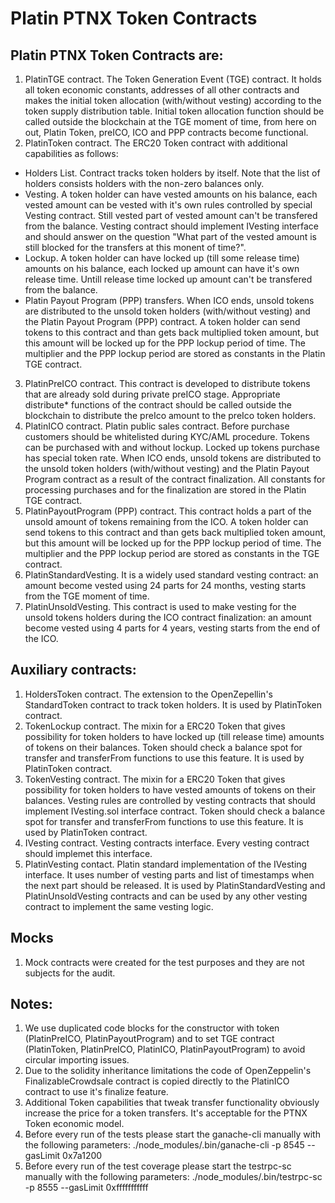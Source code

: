 # Platin PTNX Token Contracts

## Platin PTNX Token Contracts are:

1. PlatinTGE contract. The Token Generation Event (TGE) contract. It holds all token economic constants, addresses of all other contracts and makes the initial token allocation (with/without vesting) according to the token supply distribution table. Initial token allocation function should be called outside the blockchain at the TGE  moment of time, from here on out, Platin Token, preICO, ICO and PPP contracts become functional.
2. PlatinToken contract. The ERC20 Token contract with additional capabilities as follows:
- Holders List. Contract tracks token holders by itself. Note that the list of holders consists holders with the non-zero balances only.
- Vesting. A token holder can have vested amounts on his balance, each vested amount can be vested with it's own rules controlled by special Vesting contract. Still vested part of vested amount can't be transfered from the balance. Vesting contract should implement IVesting interface and should answer on the question "What part of the vested amount is still blocked for the transfers at this monent of time?".
- Lockup. A token holder can have locked up (till some release time) amounts on his balance, each locked up amount can have it's own release time. Untill release time locked up amount can't be transfered from the balance.
- Platin Payout Program (PPP) transfers. When ICO ends, unsold tokens are distributed to the unsold token holders (with/without vesting) and the Platin Payout Program (PPP) contract. A token holder can send tokens to this contract and than gets back multiplied token amount, but this amount will be locked up for the PPP lockup period of time. The multiplier and the PPP lockup period are stored as constants in the Platin TGE contract.
3. PlatinPreICO contract. This contract is developed to distribute tokens that are already sold during private preICO stage. Appropriate distribute* functions of the contract should be called outside the blockchain to distribute the preIco amount to the preIco token holders.
4. PlatinICO contract. Platin public sales contract. Before purchase customers should be whitelisted during KYC/AML procedure. Tokens can be purchased with and without lockup. Locked up tokens purchase has special token rate. When ICO ends, unsold tokens are distributed to the unsold token holders (with/without vesting) and the Platin Payout Program contract as a result of the contract finalization. All constants for processing purchases and for the finalization are stored in the Platin TGE contract.
5. PlatinPayoutProgram (PPP) contract. This contract holds a part of the unsold amount of tokens remaining from the ICO. A token holder can send tokens to this contract and than gets back multiplied token amount, but this amount will be locked up for the PPP lockup period of time. The multiplier and the PPP lockup period are stored as constants in the TGE contract.
6. PlatinStandardVesting. It is a widely used standard vesting contract: an amount become vested using 24 parts for 24 months, vesting starts from the TGE moment of time.
7. PlatinUnsoldVesting. This contract is used to make vesting for the unsold tokens holders during the ICO contract finalization: an amount become vested using 4 parts for 4 years, vesting starts from the end of the ICO.

## Auxiliary contracts:

1. HoldersToken contract. The extension to the OpenZepellin's StandardToken contract to track token holders. It is used by PlatinToken contract.
2. TokenLockup contract. The mixin for a ERC20 Token that gives possibility for token holders to have locked up (till release time) amounts of tokens on their balances. Token should check a balance spot for transfer and transferFrom functions to use this feature. It is used by PlatinToken contract.
3. TokenVesting contract. The mixin for a ERC20 Token that gives possibility for token holders to have vested amounts of tokens on their balances. Vesting rules are controlled by vesting contracts that should implement IVesting.sol interface contract. Token should check a balance spot for transfer and transferFrom functions to use this feature. It is used by PlatinToken contract.
4. IVesting contract. Vesting contracts interface. Every vesting contract should implemet this interface.
5. PlatinVesting contact. Platin standard implementation of the IVesting interface. It uses number of vesting parts and list of timestamps when the next part should be released. It is used by PlatinStandardVesting and PlatinUnsoldVesting contracts and can be used by any other vesting contract to implement the same vesting logic.

## Mocks

1. Mock contracts were created for the test purposes and they are not subjects for the audit.

## Notes:

1. We use duplicated code blocks for the constructor with token (PlatinPreICO, PlatinPayoutProgram) and to set TGE contract (PlatinToken, PlatinPreICO, PlatinICO, PlatinPayoutProgram) to avoid circular importing issues.
2. Due to the solidity inheritance limitations the code of OpenZeppelin's FinalizableCrowdsale contract is copied directly to the PlatinICO contract to use it's finalize feature.
3. Additional Token capabilities that tweak transfer functionality obviously increase the price for a token transfers. It's acceptable for the PTNX Token economic model.
4. Before every run of the tests please start the ganache-cli manually with the following parameters: ./node_modules/.bin/ganache-cli -p 8545 --gasLimit 0x7a1200
5. Before every run of the test coverage please start the testrpc-sc manually with the following parameters: ./node_modules/.bin/testrpc-sc -p 8555 --gasLimit 0xfffffffffff
